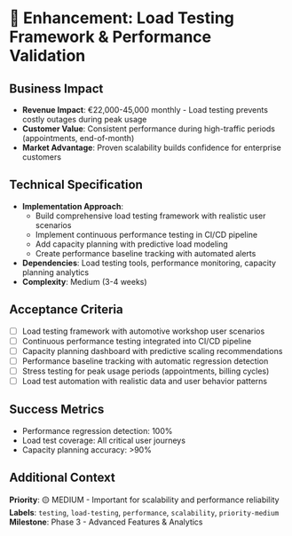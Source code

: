 # 🎯 Enhancement: Load Testing Framework & Performance Validation

## Business Impact
- **Revenue Impact**: €22,000-45,000 monthly - Load testing prevents costly outages during peak usage
- **Customer Value**: Consistent performance during high-traffic periods (appointments, end-of-month)
- **Market Advantage**: Proven scalability builds confidence for enterprise customers

## Technical Specification
- **Implementation Approach**: 
  - Build comprehensive load testing framework with realistic user scenarios
  - Implement continuous performance testing in CI/CD pipeline
  - Add capacity planning with predictive load modeling
  - Create performance baseline tracking with automated alerts
- **Dependencies**: Load testing tools, performance monitoring, capacity planning analytics
- **Complexity**: Medium (3-4 weeks)

## Acceptance Criteria
- [ ] Load testing framework with automotive workshop user scenarios
- [ ] Continuous performance testing integrated into CI/CD pipeline
- [ ] Capacity planning dashboard with predictive scaling recommendations
- [ ] Performance baseline tracking with automatic regression detection
- [ ] Stress testing for peak usage periods (appointments, billing cycles)
- [ ] Load test automation with realistic data and user behavior patterns

## Success Metrics
- Performance regression detection: 100%
- Load test coverage: All critical user journeys
- Capacity planning accuracy: >90%

## Additional Context
**Priority**: 🟡 MEDIUM - Important for scalability and performance reliability
**Labels**: `testing`, `load-testing`, `performance`, `scalability`, `priority-medium`
**Milestone**: Phase 3 - Advanced Features & Analytics